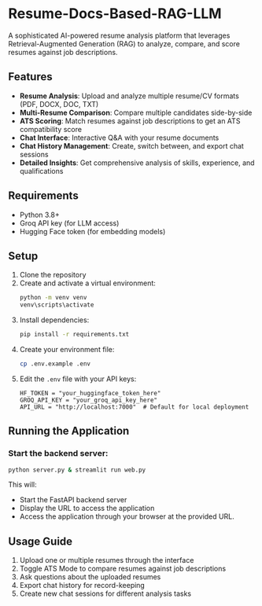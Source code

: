 # Resume-Docs-Based-RAG-LLM

A sophisticated AI-powered resume analysis platform that leverages Retrieval-Augmented Generation (RAG) to analyze, compare, and score resumes against job descriptions.

## Features

- **Resume Analysis**: Upload and analyze multiple resume/CV formats (PDF, DOCX, DOC, TXT)
- **Multi-Resume Comparison**: Compare multiple candidates side-by-side
- **ATS Scoring**: Match resumes against job descriptions to get an ATS compatibility score
- **Chat Interface**: Interactive Q&A with your resume documents
- **Chat History Management**: Create, switch between, and export chat sessions
- **Detailed Insights**: Get comprehensive analysis of skills, experience, and qualifications

## Requirements

- Python 3.8+
- Groq API key (for LLM access)
- Hugging Face token (for embedding models)

## Setup

1. Clone the repository
2. Create and activate a virtual environment:
    ```bash
    python -m venv venv
    venv\scripts\activate
    ```
3. Install dependencies:
    ```bash
    pip install -r requirements.txt
    ```
4. Create your environment file:
    ```bash
    cp .env.example .env
    ```
5. Edit the `.env` file with your API keys:
    ```
    HF_TOKEN = "your_huggingface_token_here"
    GROQ_API_KEY = "your_groq_api_key_here"
    API_URL = "http://localhost:7000"  # Default for local deployment
    ```

## Running the Application

### Start the backend server:
```bash
python server.py & streamlit run web.py
```

This will:
- Start the FastAPI backend server
- Display the URL to access the application
- Access the application through your browser at the provided URL.

## Usage Guide

1. Upload one or multiple resumes through the interface
2. Toggle ATS Mode to compare resumes against job descriptions
3. Ask questions about the uploaded resumes
4. Export chat history for record-keeping
5. Create new chat sessions for different analysis tasks
